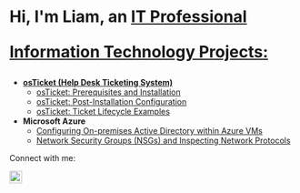 <h1>Hi, I'm Liam, an <a href="https://linkedin.com/in/liam-tech">IT Professional

Information Technology Projects:</h2>

- <b>osTicket (Help Desk Ticketing System)</b>
  - [osTicket: Prerequisites and Installation](https://github.com/liamguzman/osticket-prereqs)
  - [osTicket: Post-Installation Configuration](https://github.com/liamguzman/post-install-config)
  - [osTicket: Ticket Lifecycle Examples](https://github.com/liamguzman/ticket-lifecycle)
- <b>Microsoft Azure</b>
  - [Configuring On-premises Active Directory within Azure VMs](https://github.com/liamguzman/configure-ad)
  - [Network Security Groups (NSGs) and Inspecting Network Protocols](https://github.com/liamguzman/azure-network-protocols)

Connect with me:</h2>


[<img align="left" alt="Josh | LinkedIn" width="22px" src="https://cdn.jsdelivr.net/npm/simple-icons@v3/icons/linkedin.svg" />][linkedin]



[linkedin]: https://linkedin.com/in/liam-tech
